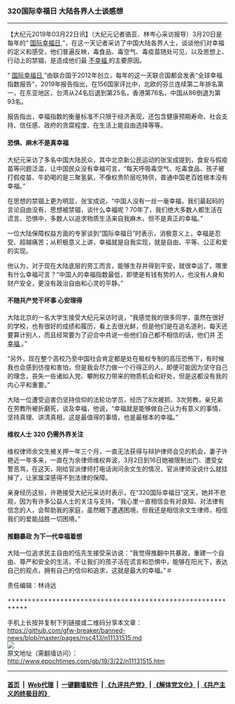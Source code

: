 ### 320国际幸福日 大陆各界人士谈感想
------------------------

<p>
 【大纪元2019年03月22日讯】（大纪元记者骆亚、林岑心采访报导）3月20日是每年的“
 <a href="http://www.epochtimes.com/gb/tag/%E5%9B%BD%E9%99%85%E5%B9%B8%E7%A6%8F%E6%97%A5.html">
  国际幸福日
 </a>
 ”，在这一天记者采访了中国大陆各界人士，谈谈他们对幸福的定义和感受，他们普遍反映，毒食品、毒空气、毒疫苗随处可见，以及思想上、行动上的禁锢，是造成他们最
 <a href="http://www.epochtimes.com/gb/tag/%E4%B8%8D%E5%B9%B8%E7%A6%8F.html">
  不幸福
 </a>
 的主要原因。
</p>
<p>
 “
 <a href="http://www.epochtimes.com/gb/tag/%E5%9B%BD%E9%99%85%E5%B9%B8%E7%A6%8F%E6%97%A5.html">
  国际幸福日
 </a>
 ”由联合国于2012年创立，每年的这一天联合国都会发表“全球幸福指数报告”，2019年报告指出，在156国家评比中，北欧的芬兰连续第二年排名第一，在东亚地区，台湾从24名后退到第25名，香港第76名，中国从86倒退为第93名。
</p>
<p>
 报告指出，幸福指数的衡量标准不只限于经济表现，还包含健康预期寿命、社会支持、信任感、政府的贪腐程度、在生活上能自由选择等等。
</p>
<h4>
 <b>
  恐惧、麻木不是真幸福
 </b>
</h4>
<p>
 大纪元采访了多名中国大陆民众，其中北京新公民运动的张宝成提到，食安与假疫苗等问题泛滥，让中国民众没有幸福可言，“每天呼吸毒空气、吃毒食品、孩子被打假疫苗、牛奶喝的是三聚氢氨，不像权贵阶层吃特供，普通中国老百姓根本没有幸福。”
</p>
<p>
 在思想的禁锢上更为明显，张宝成说，“中国人没有一丝一毫幸福，我们最起码的言论自由没有、思想被禁锢，谈什么幸福呢？70年了，我们绝大多数人都生活在谎言、恐惧中，多数人以追求物质生活来自我麻木，但不是真正的幸福。”
</p>
<p>
 一位大陆保障权益方面的专家谈到“国际幸福日”时表示，消极意义上，幸福是忍受、超越痛苦；从积极意义上讲，幸福就是自我实现，就是自由、平等、公正和爱的实现。
</p>
<p>
 他认为，对于现在大陆底层的劳工而言，能够生存并得到平安，就很幸运了，哪里有什么幸福可言？“中国人的幸福指数最低，即使是有钱有势的人，也没有人身和财产安全，更没有政治自由和心灵的平静。”
</p>
<h4>
 <b>
  不随共产党干坏事
 </b>
 <b>
 </b>
 <b>
  心安理得
 </b>
</h4>
<p>
 大陆北京的一名大学生接受大纪元采访时说，“我感觉我的很多同学，虽然在很好的学校，也有很好的成绩和履历，看上去很光鲜，但是他们是在追名逐利，每天还要算计别人，而且经常要为了迎合中共说一些他们自己都不相信的话，他们并
 <a href="http://www.epochtimes.com/gb/tag/%E4%B8%8D%E5%B9%B8%E7%A6%8F.html">
  不幸福
 </a>
 。”
</p>
<p>
 “另外，现在整个高校乃至中国社会肯定都是处在极权专制的高压恐怖下，有时候我也会感到彷徨和害怕，但是我会尽力做一个行得正的人，即便可能因为坚守自己的理念，丧失一些诸如入党、攀附权力带来的物质机会和好处，但是这都没有我的内心平和重要。”
</p>
<p>
 大陆一位遭受迫害仍坚持信仰的法轮功学员，经历了8次被抓、3次劳教，亲兄弟在劳教所被折磨死，谈及幸福，他说，“幸福就是能够做自己认为有意义的事情，坚持真理、讲清真相，这是最值得的事情，也是最根本的幸福。”
</p>
<h4>
 <b>
  维权人士
 </b>
 <b>
  320
 </b>
 <b>
  仍需外界关注
 </b>
</h4>
<p>
 维权律师余文生被关押一年三个月，一直无法获得与辩护律师会见的机会，妻子许艳近一年多来，一直在为余律师维权奔波，3月2日到16日她被限制出门、遭受女警恶骂，在这天，刚给官派律师打电话询问余文生的情况，官派律师没说什么就挂掉了，让家属深感得不到法律的保障。
</p>
<p>
 亲身经历这些，许艳接受大纪元采访时表示，在“320国际幸福日”这天，她并不悲观，因为有许多公益人士的关注与支持，“我心里一直相信会有对良知、对法律有信念的人，会帮助我的家庭，虽然眼下遭遇困境，但我还是相信余文生律师，相信我们的爱能战胜一切困境。”
</p>
<h4>
 <b>
  推翻暴政
 </b>
 <b>
 </b>
 <b>
  为下一代幸福着想
 </b>
</h4>
<p>
 大陆一位追求民主自由的伍先生接受采访说：“我觉得推翻中共暴政，重建一个自由、尊严和安全的生活，不让我们的孩子活在谎言和恐惧中，能够在阳光下，表达自己的观点，拥有自己的信仰和追求，这就是最大的幸福。”＃
</p>
<p>
 责任编辑：林诗远
</p>

+++++++++++++++++++++++++++++++++++++++++++++++++++++++++++<br/><br/>
手机上长按并复制下列链接或二维码分享本文章：<br/>
https://github.com/gfw-breaker/banned-news/blob/master/pages/nsc413/n11131515.md <br/>
<a href='https://github.com/gfw-breaker/banned-news/blob/master/pages/nsc413/n11131515.md'><img src='https://github.com/gfw-breaker/banned-news/blob/master/pages/nsc413/n11131515.md.png'/></a> <br/>
原文地址（需翻墙访问）：http://www.epochtimes.com/gb/19/3/22/n11131515.htm


------------------------
#### [首页](https://github.com/gfw-breaker/banned-news/blob/master/README.md) &nbsp;|&nbsp; [Web代理](https://github.com/labour-camp/helloworld) &nbsp;|&nbsp; [一键翻墙软件](https://github.com/gfw-breaker/nogfw/blob/master/README.md) &nbsp;| [《九评共产党》](https://github.com/gfw-breaker/9ping.md/blob/master/README.md#九评之一评共产党是什么) | [《解体党文化》](https://github.com/gfw-breaker/jtdwh.md/blob/master/README.md) | [《共产主义的终极目的》](https://github.com/gfw-breaker/gczydzjmd.md/blob/master/README.md)

